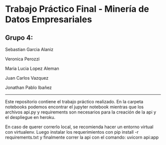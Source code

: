 # Trabajo Práctico Final - Minería de Datos Empresariales

## Grupo 4:


Sebastian Garcia Alaniz

Veronica Perozzi

Maria Lucia Lopez Aleman

Juan Carlos Vazquez

Jonathan Pablo Ibañez

---


Este repositorio contiene el trabajo práctico realizado.
En la carpeta notebooks podemos encontrar el jupyter notebook mientras que los archivos api.py y requirements son necesarios para la creación de la api y el despliegue en heroku.

En caso de querer correrlo local, se recomienda hacer un entorno virtual con virtualenv.
Luego instalar los requerimientos con pip install -r requirements.txt
y finalmente correr la api con el comando:
uvicorn api:app
